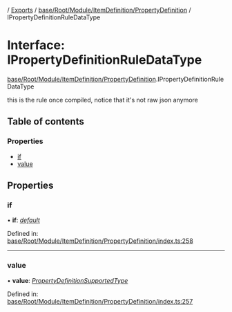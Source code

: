 [](../README.md) / [Exports](../modules.md) / [base/Root/Module/ItemDefinition/PropertyDefinition](../modules/base_root_module_itemdefinition_propertydefinition.md) / IPropertyDefinitionRuleDataType

# Interface: IPropertyDefinitionRuleDataType

[base/Root/Module/ItemDefinition/PropertyDefinition](../modules/base_root_module_itemdefinition_propertydefinition.md).IPropertyDefinitionRuleDataType

this is the rule once compiled, notice that it's not raw json anymore

## Table of contents

### Properties

- [if](base_root_module_itemdefinition_propertydefinition.ipropertydefinitionruledatatype.md#if)
- [value](base_root_module_itemdefinition_propertydefinition.ipropertydefinitionruledatatype.md#value)

## Properties

### if

• **if**: [*default*](../classes/base_root_module_itemdefinition_conditionalruleset.default.md)

Defined in: [base/Root/Module/ItemDefinition/PropertyDefinition/index.ts:258](https://github.com/onzag/itemize/blob/0569bdf2/base/Root/Module/ItemDefinition/PropertyDefinition/index.ts#L258)

___

### value

• **value**: [*PropertyDefinitionSupportedType*](../modules/base_root_module_itemdefinition_propertydefinition_types.md#propertydefinitionsupportedtype)

Defined in: [base/Root/Module/ItemDefinition/PropertyDefinition/index.ts:257](https://github.com/onzag/itemize/blob/0569bdf2/base/Root/Module/ItemDefinition/PropertyDefinition/index.ts#L257)
